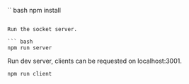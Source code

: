 `` bash
npm install
```

Run the socket server.

``` bash
npm run server
```

Run dev server, clients can be requested on localhost:3001.

``` bash
npm run client
```
